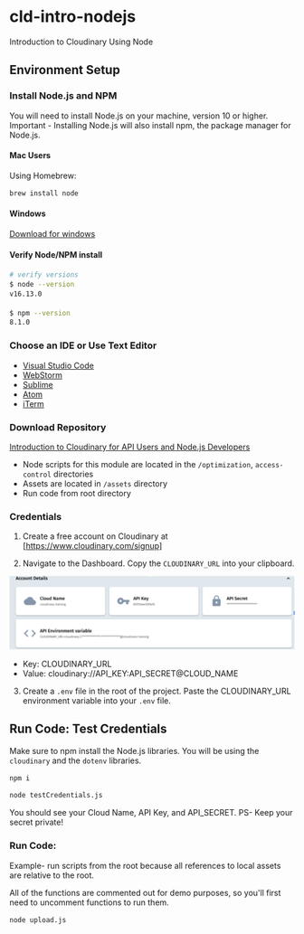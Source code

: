 # cld-intro-nodejs
Introduction to Cloudinary Using Node

## Environment Setup

### Install Node.js and NPM
You will need to install Node.js on your machine, version 10 or higher.
 Important - Installing Node.js will also install npm, the package manager for Node.js.

#### Mac Users
Using Homebrew:

```bash
brew install node
```

#### Windows
[Download for windows](https://nodejs.org/en/download/)

#### Verify Node/NPM install

```bash
# verify versions
$ node --version
v16.13.0

$ npm --version
8.1.0
```

### Choose an IDE or Use Text Editor

- [Visual Studio Code](https://code.visualstudio.com/download) 
- [WebStorm](https://www.jetbrains.com/webstorm/) 
- [Sublime](https://www.sublimetext.com/) 
- [Atom](https://atom.io/) 
- [iTerm](https://iterm2.com/) 

### Download Repository

[Introduction to Cloudinary for API Users and Node.js Developers](https://github.com/cloudinary-training/cld-intro-nodejs)

- Node scripts for this module are located in the  `/optimization`, `access-control` directories
- Assets are located in `/assets` directory
- Run code from root directory 

### Credentials

1. Create a free account on Cloudinary at [https://www.cloudinary.com/signup]

2. Navigate to the Dashboard. Copy the `CLOUDINARY_URL` into your clipboard.

![Dashboard](/assets/env_variable.png)

- Key: CLOUDINARY_URL
- Value: cloudinary://API_KEY:API_SECRET@CLOUD_NAME


3. Create a `.env` file in the root of the project. Paste the CLOUDINARY_URL environment variable into your `.env` file.

## Run Code: Test Credentials

Make sure to npm install the Node.js libraries. You will be using the `cloudinary` and the `dotenv` libraries.

```bash
npm i
```

```bash
node testCredentials.js
```
You should see your Cloud Name, API Key, and API_SECRET. PS- Keep your secret private!

### Run Code:
Example- run scripts from the root because all references to local assets are relative to the root.

All of the functions are commented out for demo purposes, so you'll first need to uncomment functions to run them.

```bash
node upload.js
```

